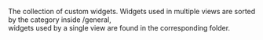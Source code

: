 The collection of custom widgets. Widgets used in multiple views are sorted by the category inside /general,  
widgets used by a single view are found in the corresponding folder.